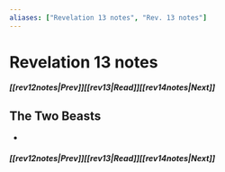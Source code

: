 ```yaml
---
aliases: ["Revelation 13 notes", "Rev. 13 notes"]
---
```

# Revelation 13 notes
##### <span class=arrow-left></span>[[rev12notes|Prev]]<span class=navigation-separator></span>[[rev13|Read]]<span class=navigation-separator></span>[[rev14notes|Next]]<span class=arrow-right></span>
## The Two Beasts
- 
##### <span class=arrow-left></span>[[rev12notes|Prev]]<span class=navigation-separator></span>[[rev13|Read]]<span class=navigation-separator></span>[[rev14notes|Next]]<span class=arrow-right></span>